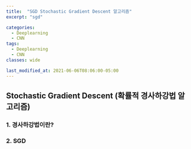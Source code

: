 ```yaml
---
title:  "SGD Stochastic Gradient Descent 알고리즘"
excerpt: "sgd"

categories:
  - Deeplearning
  - CNN
tags:
  - Deeplearning
  - CNN
classes: wide

last_modified_at: 2021-06-06T08:06:00-05:00
---
```


## Stochastic Gradient Descent (확률적 경사하강법 알고리즘)

### 1. 경사하강법이란?




### 2. SGD
